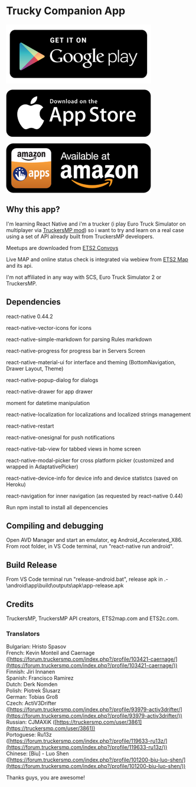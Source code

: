 # Trucky Companion App

[![Get it on Google Play](/site/assets/google.png)](https://play.google.com/store/apps/details?id=com.trucky)

[![Get it on App Store](/site/assets/appstore.png)](https://itunes.apple.com/ro/app/truckyapp/id1233325424?mt=8)

[![Get it on Amazon App Store](/site/assets/amzstore.png)](https://www.amazon.com/Francesco-Bramato-Trucky/dp/B072Q7K2JL)

## Why this app?

I'm learning React Native and i'm a trucker (i play Euro Truck Simulator on multiplayer via [TruckersMP mod](https://truckersmp.com/)) so i want to try and learn on a real case using a set of API already built from TruckersMP developers.

Meetups are downloaded from [ETS2 Convoys](http://ets2c.com)

Live MAP and online status check is integrated via webiew from [ETS2 Map](http://ETS2map.com) and its api.

I'm not affiliated in any way with SCS, Euro Truck Simulator 2 or TruckersMP.

## Dependencies

react-native 0.44.2

react-native-vector-icons for icons

react-native-simple-markdown for parsing Rules markdown

react-native-progress for progress bar in Servers Screen

react-native-material-ui for interface and theming (BottomNavigation, Drawer Layout, Theme)

react-native-popup-dialog for dialogs

react-native-drawer for app drawer

moment for datetime manipulation

react-native-localization for localizations and localized strings management

react-native-restart

react-native-onesignal for push notifications

react-native-tab-view for tabbed views in home screen

react-native-modal-picker for cross platform picker (customized and wrapped in AdaptativePicker)

react-native-device-info for device info and device statistcs (saved on Heroku)

react-navigation for inner navigation (as requested by react-native 0.44)

Run npm install to install all depencencies

## Compiling and debugging
Open AVD Manager and start an emulator, eg Android_Accelerated_X86. From root folder, in VS Code terminal, run "react-native run android".

## Build Release
From VS Code terminal run "release-android.bat", release apk in .-\android\app\build\outputs\apk\app-release.apk

## Credits
TruckersMP, TruckersMP API creators, ETS2map.com and ETS2c.com.

### Translators
Bulgarian: Hristo Spasov<br/>
French: Kevin Monteil and Caernage ([https://forum.truckersmp.com/index.php?/profile/103421-caernage/](https://forum.truckersmp.com/index.php?/profile/103421-caernage/))<br/>
Finnish: Jiri Innanen<br/>
Spanish: Francisco Ramirez<br/>
Dutch: Derk Nomden<br/>
Polish: Piotrek Ślusarz<br/>
German: Tobias Groß<br/>
Czech: ActiV3Drifter ([https://forum.truckersmp.com/index.php?/profile/93979-activ3drifter/](https://forum.truckersmp.com/index.php?/profile/93979-activ3drifter/))<br/>
Russian: CJMAXiK ([https://truckersmp.com/user/3861](https://truckersmp.com/user/3861))<br/>
Portoguese: Ru13z ([https://forum.truckersmp.com/index.php?/profile/119633-ru13z/](https://forum.truckersmp.com/index.php?/profile/119633-ru13z/))<br/>
Chinese: [Biu] - Luo Shen ([https://forum.truckersmp.com/index.php?/profile/101200-biu-luo-shen/](https://forum.truckersmp.com/index.php?/profile/101200-biu-luo-shen/))<br/>

Thanks guys, you are awesome!

